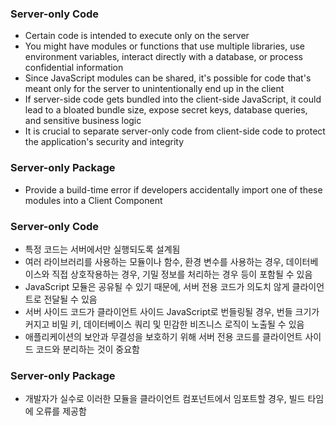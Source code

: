 ### Server-only Code

- Certain code is intended to execute only on the server
- You might have modules or functions that use multiple libraries, use environment variables, interact directly with a database, or process confidential information
- Since JavaScript modules can be shared, it's possible for code that's meant only for the server to unintentionally end up in the client
- If server-side code gets bundled into the client-side JavaScript, it could lead to a bloated bundle size, expose secret keys, database queries, and sensitive business logic
- It is crucial to separate server-only code from client-side code to protect the application's security and integrity

### Server-only Package

- Provide a build-time error if developers accidentally import one of these modules into a Client Component

### Server-only Code

- 특정 코드는 서버에서만 실행되도록 설계됨
- 여러 라이브러리를 사용하는 모듈이나 함수, 환경 변수를 사용하는 경우, 데이터베이스와 직접 상호작용하는 경우, 기밀 정보를 처리하는 경우 등이 포함될 수 있음
- JavaScript 모듈은 공유될 수 있기 때문에, 서버 전용 코드가 의도치 않게 클라이언트로 전달될 수 있음
- 서버 사이드 코드가 클라이언트 사이드 JavaScript로 번들링될 경우, 번들 크기가 커지고 비밀 키, 데이터베이스 쿼리 및 민감한 비즈니스 로직이 노출될 수 있음
- 애플리케이션의 보안과 무결성을 보호하기 위해 서버 전용 코드를 클라이언트 사이드 코드와 분리하는 것이 중요함

### Server-only Package

- 개발자가 실수로 이러한 모듈을 클라이언트 컴포넌트에서 임포트할 경우, 빌드 타임에 오류를 제공함
